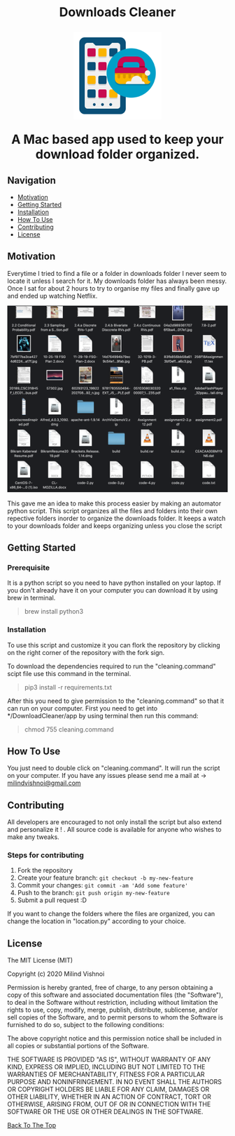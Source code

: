 <h1 align="center">
  <p align="center">Downloads Cleaner</p>
  <p align="center" width="100%">
  <img src="/cleaner.png" width="200px" align="center">
</p>

A Mac based app used to keep your download folder organized.

## Navigation
- [Motivation](#motivation)
- [Getting Started](#started)
- [Installation](#installation)
- [How To Use](#use)
- [Contributing](#contributing)
- [License](#license)

## <a name="description"></a> Motivation

Everytime I tried to find a file or a folder in downloads folder I never seem to locate it unless I search for it. My downloads folder has always been messy. Once I sat for about 2 hours to try to organise my files and finally gave up and ended up watching Netflix.

<p align="center">
<img src="screenshot.png" width="900">
</p>

This gave me an idea to make this process easier by making an automator python script. This script organizes all the files and folders into their own repective folders inorder to organize the downloads folder. It keeps a watch to your downloads folder and keeps organizing unless you close the script

## <a name='started'></a>Getting Started

### Prerequisite

It is a python script so you need to have python installed on your laptop. If you don't already have it on your computer you can download it by using brew in terminal.

> brew install python3

### <a name='installation'></a> Installation

To use this script and customize it you can flork the repository by clicking on the right corner of the repository with the fork sign.

To download the dependencies required to run the "cleaning.command" scipt file use this command in the terminal.

> pip3 install -r requirements.txt

After this you need to give permission to the "cleaning.command" so that it can run on your computer. First you need to get into \*/DownloadCleaner/app by using terminal then run this command:

> chmod 755 cleaning.command

## <a name="use"></a> How To Use

You just need to double click on "cleaning.command". It will run the script on your computer. If you have any issues please send me a mail at -> milindvishnoi@gmail.com

## <a name="contribution"></a> Contributing

All developers are encouraged to not only install the script but also extend and personalize it ! . All source code is available for anyone who wishes to make any tweaks.

### Steps for contributing

1. Fork the repository
2. Create your feature branch: `git checkout -b my-new-feature`
3. Commit your changes: `git commit -am 'Add some feature'`
4. Push to the branch: `git push origin my-new-feature`
5. Submit a pull request :D

If you want to change the folders where the files are organized, you can change the location in "location.py" according to your choice.

## <a name="license"></a> License

The MIT License (MIT)

Copyright (c) 2020 Milind Vishnoi

Permission is hereby granted, free of charge, to any person obtaining a copy of this software and associated documentation files (the "Software"), to deal in the Software without restriction, including without limitation the rights to use, copy, modify, merge, publish, distribute, sublicense, and/or sell copies of the Software, and to permit persons to whom the Software is furnished to do so, subject to the following conditions:

The above copyright notice and this permission notice shall be included in all copies or substantial portions of the Software.

THE SOFTWARE IS PROVIDED "AS IS", WITHOUT WARRANTY OF ANY KIND, EXPRESS OR IMPLIED, INCLUDING BUT NOT LIMITED TO THE WARRANTIES OF MERCHANTABILITY, FITNESS FOR A PARTICULAR PURPOSE AND NONINFRINGEMENT. IN NO EVENT SHALL THE AUTHORS OR COPYRIGHT HOLDERS BE LIABLE FOR ANY CLAIM, DAMAGES OR OTHER LIABILITY, WHETHER IN AN ACTION OF CONTRACT, TORT OR OTHERWISE, ARISING FROM, OUT OF OR IN CONNECTION WITH THE SOFTWARE OR THE USE OR OTHER DEALINGS IN THE SOFTWARE.

[Back To The Top](#DownloadCleaner)
